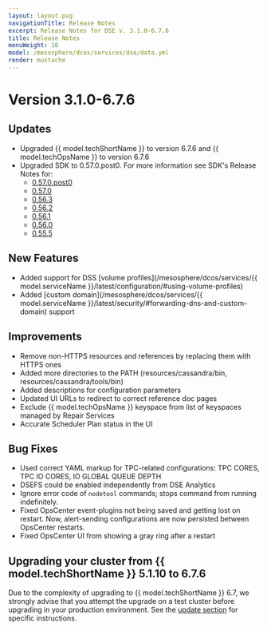 ```yaml
---
layout: layout.pug
navigationTitle: Release Notes
excerpt: Release Notes for DSE v. 3.1.0-6.7.6
title: Release Notes
menuWeight: 10
model: /mesosphere/dcos/services/dse/data.yml
render: mustache
---
```


# Version 3.1.0-6.7.6

## Updates
- Upgraded {{ model.techShortName }} to version 6.7.6 and {{ model.techOpsName }} to version 6.7.6
- Upgraded SDK to 0.57.0.post0. For more information see SDK's Release Notes for: 
  - [0.57.0.post0](https://github.com/mesosphere/dcos-commons/releases/tag/0.57.0.post0)
  - [0.57.0](https://github.com/mesosphere/dcos-commons/releases/tag/0.57.0)
  - [0.56.3](https://github.com/mesosphere/dcos-commons/releases/tag/0.56.3)
  - [0.56.2](https://github.com/mesosphere/dcos-commons/releases/tag/0.56.2)
  - [0.56.1](https://github.com/mesosphere/dcos-commons/releases/tag/0.56.1)
  - [0.56.0](https://github.com/mesosphere/dcos-commons/releases/tag/0.56.0)
  - [0.55.5](https://github.com/mesosphere/dcos-commons/releases/tag/0.55.5)

## New Features
- Added support for DSS [volume profiles](/mesosphere/dcos/services/{{ model.serviceName }}/latest/configuration/#using-volume-profiles)
- Added [custom domain](/mesosphere/dcos/services/{{ model.serviceName }}/latest/security/#forwarding-dns-and-custom-domain) support

## Improvements
- Remove non-HTTPS resources and references by replacing them with HTTPS ones
- Added more directories to the PATH (resources/cassandra/bin, resources/cassandra/tools/bin)
- Added descriptions for configuration parameters
- Updated UI URLs to redirect to correct reference doc pages
- Exclude {{ model.techOpsName }} keyspace from list of keyspaces managed by Repair Services
- Accurate Scheduler Plan status in the UI

## Bug Fixes
- Used correct YAML markup for TPC-related configurations: TPC CORES, TPC IO CORES, IO GLOBAL QUEUE DEPTH
- DSEFS could be enabled independently from DSE Analytics
- Ignore error code of `nodetool` commands; stops command from running indefinitely.
- Fixed OpsCenter event-plugins not being saved and getting lost on restart. Now, alert-sending configurations are now persisted between OpsCenter restarts.
- Fixed OpsCenter UI from showing a gray ring after a restart

## Upgrading your cluster from {{ model.techShortName }} 5.1.10 to 6.7.6
Due to the complexity of upgrading to {{ model.techShortName }} 6.7, we strongly advise that you attempt the upgrade on a test cluster before upgrading in your production environment. See the [update section](/mesosphere/dcos/services/dse/3.1.0-6.7.6/updates/) for specific instructions.

